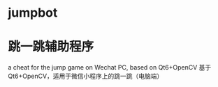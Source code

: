 # jumpbot
# 跳一跳辅助程序
a cheat for the jump game on Wechat PC, based on Qt6+OpenCV
基于Qt6+OpenCV，适用于微信小程序上的跳一跳（电脑端）
